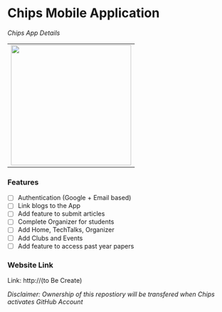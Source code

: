 # Chips Mobile Application
_Chips App Details_

<table>
   <tr>
      <td><img src="static/1.png" height = "270" width="270"></td>
  </tr>
</table>


### Features
- [ ] Authentication (Google + Email based)
- [ ] Link blogs to the App
- [ ] Add feature to submit articles 
- [ ] Complete Organizer for students
- [ ] Add Home, TechTalks, Organizer
- [ ] Add Clubs and Events
- [ ] Add feature to access past year papers

### Website Link
Link: http://(to Be Create)

_Disclaimer: Ownership of this repostiory will be transfered when Chips activates GitHub Account_
